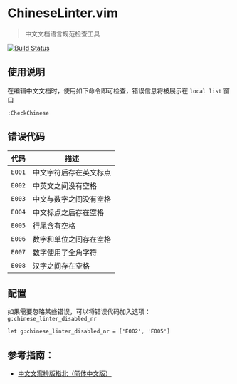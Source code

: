 # ChineseLinter.vim

> 中文文档语言规范检查工具

[![Build Status](https://travis-ci.org/wsdjeg/ChineseLinter.vim.svg?branch=master)](https://travis-ci.org/wsdjeg/ChineseLinter.vim)

## 使用说明

在编辑中文文档时，使用如下命令即可检查，错误信息将被展示在 `local list` 窗口

```vim
:CheckChinese
```

## 错误代码

| 代码   | 描述                   |
| ------ | ---------------------- |
| `E001` | 中文字符后存在英文标点 |
| `E002` | 中英文之间没有空格     |
| `E003` | 中文与数字之间没有空格 |
| `E004` | 中文标点之后存在空格   |
| `E005` | 行尾含有空格           |
| `E006` | 数字和单位之间存在空格 |
| `E007` | 数字使用了全角字符     |
| `E008` | 汉字之间存在空格       |

## 配置

如果需要忽略某些错误，可以将错误代码加入选项：`g:chinese_linter_disabled_nr`

```vim
let g:chinese_linter_disabled_nr = ['E002', 'E005']
```

## 参考指南：

- [中文文案排版指北（简体中文版）](https://github.com/mzlogin/chinese-copywriting-guidelines)

